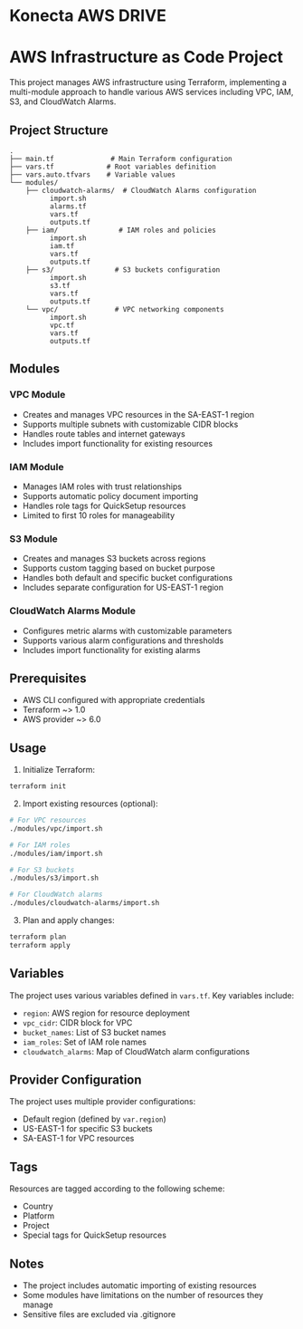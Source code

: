# Konecta AWS DRIVE 
# AWS Infrastructure as Code Project

This project manages AWS infrastructure using Terraform, implementing a multi-module approach to handle various AWS services including VPC, IAM, S3, and CloudWatch Alarms.

## Project Structure

```
.
├── main.tf              # Main Terraform configuration
├── vars.tf             # Root variables definition
├── vars.auto.tfvars    # Variable values
└── modules/
    ├── cloudwatch-alarms/  # CloudWatch Alarms configuration
          import.sh
          alarms.tf
          vars.tf
          outputs.tf
    ├── iam/               # IAM roles and policies
          import.sh
          iam.tf
          vars.tf
          outputs.tf
    ├── s3/               # S3 buckets configuration
          import.sh
          s3.tf
          vars.tf
          outputs.tf
    └── vpc/              # VPC networking components
          import.sh
          vpc.tf
          vars.tf
          outputs.tf
```

## Modules

### VPC Module
- Creates and manages VPC resources in the SA-EAST-1 region
- Supports multiple subnets with customizable CIDR blocks
- Handles route tables and internet gateways
- Includes import functionality for existing resources

### IAM Module
- Manages IAM roles with trust relationships
- Supports automatic policy document importing
- Handles role tags for QuickSetup resources
- Limited to first 10 roles for manageability

### S3 Module
- Creates and manages S3 buckets across regions
- Supports custom tagging based on bucket purpose
- Handles both default and specific bucket configurations
- Includes separate configuration for US-EAST-1 region

### CloudWatch Alarms Module
- Configures metric alarms with customizable parameters
- Supports various alarm configurations and thresholds
- Includes import functionality for existing alarms

## Prerequisites

- AWS CLI configured with appropriate credentials
- Terraform ~> 1.0
- AWS provider ~> 6.0

## Usage

1. Initialize Terraform:
```bash
terraform init
```

2. Import existing resources (optional):
```bash
# For VPC resources
./modules/vpc/import.sh

# For IAM roles
./modules/iam/import.sh

# For S3 buckets
./modules/s3/import.sh

# For CloudWatch alarms
./modules/cloudwatch-alarms/import.sh
```

3. Plan and apply changes:
```bash
terraform plan
terraform apply
```

## Variables

The project uses various variables defined in `vars.tf`. Key variables include:

- `region`: AWS region for resource deployment
- `vpc_cidr`: CIDR block for VPC
- `bucket_names`: List of S3 bucket names
- `iam_roles`: Set of IAM role names
- `cloudwatch_alarms`: Map of CloudWatch alarm configurations

## Provider Configuration

The project uses multiple provider configurations:
- Default region (defined by `var.region`)
- US-EAST-1 for specific S3 buckets
- SA-EAST-1 for VPC resources

## Tags

Resources are tagged according to the following scheme:
- Country
- Platform
- Project
- Special tags for QuickSetup resources

## Notes

- The project includes automatic importing of existing resources
- Some modules have limitations on the number of resources they manage
- Sensitive files are excluded via .gitignore
